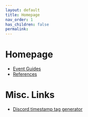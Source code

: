 ```yaml
---
layout: default
title: Homepage
nav_order: 1
has_children: false
permalink: 
---
```


# Homepage

- [Event Guides](events)
- [References](references)

# Misc. Links
- [Discord timestamp tag generator](https://hammertime.djdavid98.art/en-GB)